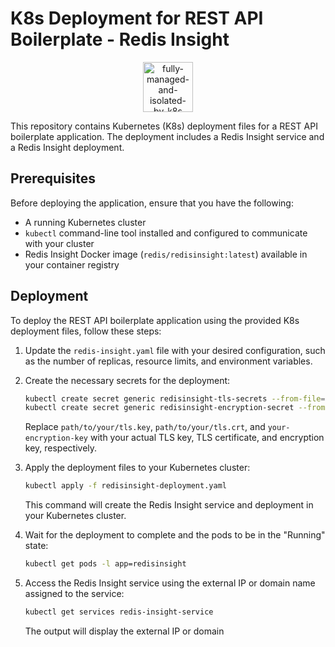 # K8s Deployment for REST API Boilerplate - Redis Insight

<p align="center">
   <img src="https://kubernetes.io/images/kubernetes.png" alt="fully-managed-and-isolated-by-k8s" width="80">
</p>

This repository contains Kubernetes (K8s) deployment files for a REST API boilerplate application. The deployment includes a Redis Insight service and a Redis Insight deployment.

## Prerequisites

Before deploying the application, ensure that you have the following:

- A running Kubernetes cluster
- `kubectl` command-line tool installed and configured to communicate with your cluster
- Redis Insight Docker image (`redis/redisinsight:latest`) available in your container registry

## Deployment

To deploy the REST API boilerplate application using the provided K8s deployment files, follow these steps:

1. Update the `redis-insight.yaml` file with your desired configuration, such as the number of replicas, resource limits, and environment variables.

2. Create the necessary secrets for the deployment:

   ```bash
   kubectl create secret generic redisinsight-tls-secrets --from-file=tls.key=path/to/your/tls.key --from-file=tls.crt=path/to/your/tls.crt
   kubectl create secret generic redisinsight-encryption-secret --from-literal=encryption-key=your-encryption-key
   ```

   Replace `path/to/your/tls.key`, `path/to/your/tls.crt`, and `your-encryption-key` with your actual TLS key, TLS certificate, and encryption key, respectively.

3. Apply the deployment files to your Kubernetes cluster:

   ```bash
   kubectl apply -f redisinsight-deployment.yaml
   ```

   This command will create the Redis Insight service and deployment in your Kubernetes cluster.

4. Wait for the deployment to complete and the pods to be in the "Running" state:

   ```bash
   kubectl get pods -l app=redisinsight
   ```

5. Access the Redis Insight service using the external IP or domain name assigned to the service:

   ```bash
   kubectl get services redis-insight-service
   ```

   The output will display the external IP or domain
